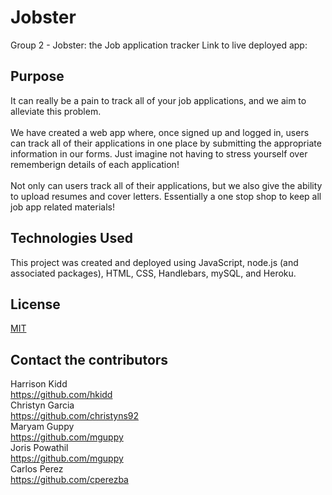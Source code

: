 # Jobster
Group 2 - Jobster: the Job application tracker
Link to live deployed app:

## Purpose
It can really be a pain to track all of your job applications, and we aim to alleviate this problem.  <br><br>
We have created a web app where, once signed up and logged in, users can track all of their applications in one place by submitting the appropriate information in our forms.  Just imagine not having to stress yourself over rememberign details of each application!
<br><br>
Not only can users track all of their applications, but we also give the ability to upload resumes and cover letters.  Essentially a one stop shop to keep all job app related materials! 
<br>

## Technologies Used
This project was created and deployed using JavaScript, node.js (and associated packages), HTML, CSS, Handlebars, mySQL, and Heroku. 

## License
[MIT](https://choosealicense.com/licenses/mit/)
<br>

## Contact the contributors
Harrison Kidd <br>
https://github.com/hkidd
<br>
Christyn Garcia <br>
https://github.com/christyns92
<br>
Maryam Guppy <br>
https://github.com/mguppy 
<br>
Joris Powathil <br>
https://github.com/mguppy 
<br>
Carlos Perez <br>
https://github.com/cperezba
<br>